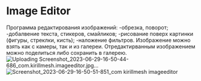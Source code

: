 # Image Editor
Программа редактирования изображений:
 -обрезка, поворот;
 -добалвение текста, стикеров, смайликов;
 -рисование поверх картинки (фигуры, стреклки, кисть);
 -наложение фильтров.
Изображение можно взять как с камеры, так и из галереи.
Отредактирванным изображением можно поделиться либо сохранить в галерею.
![Uploading Screenshot_2023-06-29-16-50-44-686_com.kirillmesh.imageeditor.jpg…]()
![Screenshot_2023-06-29-16-50-51-851_com kirillmesh imageeditor](https://github.com/metallicaisgod/ImageEditor/assets/7294216/731bf525-412d-4f78-9dd4-990f6034a7d3)

